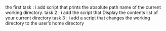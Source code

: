 the first task : i add script that prints the absolute path name of the current working directory. 
task 2 : i add the script that Display the contents list of your current directory
task 3 :  i add a script that changes the working directory to the user’s home directory
